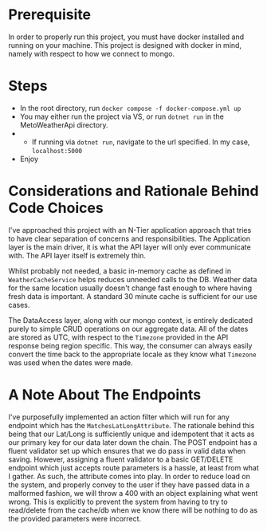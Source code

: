 # Prerequisite

In order to properly run this project, you must have docker installed and running on your machine.
This project is designed with docker in mind, namely with respect to how we connect to mongo. 

# Steps

- In the root directory, run `docker compose -f docker-compose.yml up`
- You may either run the project via VS, or run `dotnet run` in the MetoWeatherApi directory. 
- - If running via `dotnet run`, navigate to the url specified. In my case, `localhost:5000`
- Enjoy

# Considerations and Rationale Behind Code Choices

I've approached this project with an N-Tier application approach that tries to have clear separation of concerns
and responsibilities. The Application layer is the main driver, it is what the API layer will only ever communicate with.
The API layer itself is extremely thin. 

Whilst probably not needed, a basic in-memory cache as defined in `WeatherCacheService` helps reduces unneeded calls to the DB. 
Weather data for the same location usually doesn't change fast enough to where having fresh data is important. A standard 30 minute cache 
is sufficient for our use cases. 

The DataAccess layer, along with our mongo context, is entirely dedicated purely to simple CRUD operations on our aggregate data. All of the dates are stored
as UTC, with respect to the `Timezone` provided in the API response being region specific. This way, the consumer can always easily convert the time back to the 
appropriate locale as they know what `Timezone` was used when the dates were made.

# A Note About The Endpoints

I've purposefully implemented an action filter which will run for any endpoint which has the `MatchesLatLongAttribute`. The rationale behind this being
that our Lat/Long is sufficiently unique and idempotent that it acts as our primary key for our data later down the chain. The POST endpoint has a fluent validator
set up which ensures that we do pass in valid data when saving. However, assigning a fluent validator to a basic GET/DELETE endpoint which just accepts route parameters
is a hassle, at least from what I gather. As such, the attribute comes into play. In order to reduce load on the system, and properly convey to the user if they have passed 
data in a malformed fashion, we will throw a 400 with an object explaining what went wrong. This is explicitly to prevent the system from having to try to read/delete from
the cache/db when we know there will be nothing to do as the provided parameters were incorrect.